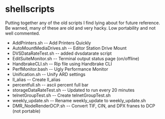 shellscripts
===========

Putting together any of the old scripts I find lying about for future reference. Be warned, many of these are old and very hacky. Low portability and not well commented. 

* AddPrinters.sh          --  Add Printers Quickly
* AutoMountMediaDrives.sh --  Editor Station Drive Mount
* DVSDataRateTest.sh     --   added dvsdatarate script
* EditSuiteMonitor.sh    --   Terminal output status page (on/offline)
* HandbrakeCLI.sh        --   Rip file using Handbrake CLI
* PerfMonitor.bash       --   Ugly Performance Monitor
* Unification.sh       --     Unify ARD settings      
* ll_alias            --      Create ll_alias 
* percentfull.sh      --      ascii percent full bar
* storageDataRateTest.sh --   Updated to run every 20 minutes
* telnetGroupTest.sh    --    Create telnetGroupTest.sh
* weekly_update.sh -- Rename weekly_update to weekly_update.sh  
* DMR_NodeRenderDCP.sh -- Convert TIF, CIN, and DPX franes to DCP (not portable)
